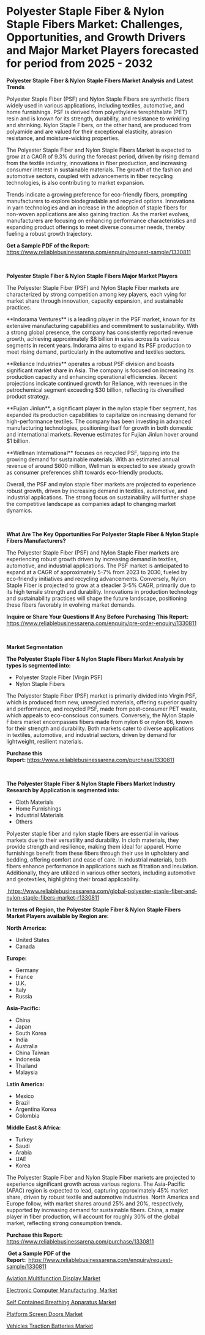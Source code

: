 <p><h1>Polyester Staple Fiber & Nylon Staple Fibers Market: Challenges, Opportunities, and Growth Drivers and Major Market Players forecasted for period from 2025 - 2032</h1></p><p><strong>Polyester Staple Fiber & Nylon Staple Fibers Market Analysis and Latest Trends</strong></p>
<p><p>Polyester Staple Fiber (PSF) and Nylon Staple Fibers are synthetic fibers widely used in various applications, including textiles, automotive, and home furnishings. PSF is derived from polyethylene terephthalate (PET) resin and is known for its strength, durability, and resistance to wrinkling and shrinking. Nylon Staple Fibers, on the other hand, are produced from polyamide and are valued for their exceptional elasticity, abrasion resistance, and moisture-wicking properties.</p><p>The Polyester Staple Fiber and Nylon Staple Fibers Market is expected to grow at a CAGR of 9.3% during the forecast period, driven by rising demand from the textile industry, innovations in fiber production, and increasing consumer interest in sustainable materials. The growth of the fashion and automotive sectors, coupled with advancements in fiber recycling technologies, is also contributing to market expansion.</p><p>Trends indicate a growing preference for eco-friendly fibers, prompting manufacturers to explore biodegradable and recycled options. Innovations in yarn technologies and an increase in the adoption of staple fibers for non-woven applications are also gaining traction. As the market evolves, manufacturers are focusing on enhancing performance characteristics and expanding product offerings to meet diverse consumer needs, thereby fueling a robust growth trajectory.</p></p>
<p><strong>Get a Sample PDF of the Report:&nbsp;</strong> <a href="https://www.reliablebusinessarena.com/enquiry/request-sample/1330811?utm_campaign=2217&utm_medium=2&utm_source=Github&utm_content=ia&utm_term=26032025&utm_id=polyester-staple-fiber-nylon-staple-fibers">https://www.reliablebusinessarena.com/enquiry/request-sample/1330811</a></p>
<p>&nbsp;</p>
<p><strong>Polyester Staple Fiber & Nylon Staple Fibers Major Market Players</strong></p>
<p><p>The Polyester Staple Fiber (PSF) and Nylon Staple Fiber markets are characterized by strong competition among key players, each vying for market share through innovation, capacity expansion, and sustainable practices.</p><p>**Indorama Ventures** is a leading player in the PSF market, known for its extensive manufacturing capabilities and commitment to sustainability. With a strong global presence, the company has consistently reported revenue growth, achieving approximately $8 billion in sales across its various segments in recent years. Indorama aims to expand its PSF production to meet rising demand, particularly in the automotive and textiles sectors.</p><p>**Reliance Industries** operates a robust PSF division and boasts significant market share in Asia. The company is focused on increasing its production capacity and enhancing operational efficiencies. Recent projections indicate continued growth for Reliance, with revenues in the petrochemical segment exceeding $30 billion, reflecting its diversified product strategy.</p><p>**Fujian Jinlun**, a significant player in the nylon staple fiber segment, has expanded its production capabilities to capitalize on increasing demand for high-performance textiles. The company has been investing in advanced manufacturing technologies, positioning itself for growth in both domestic and international markets. Revenue estimates for Fujian Jinlun hover around $1 billion.</p><p>**Wellman International** focuses on recycled PSF, tapping into the growing demand for sustainable materials. With an estimated annual revenue of around $600 million, Wellman is expected to see steady growth as consumer preferences shift towards eco-friendly products.</p><p>Overall, the PSF and nylon staple fiber markets are projected to experience robust growth, driven by increasing demand in textiles, automotive, and industrial applications. The strong focus on sustainability will further shape the competitive landscape as companies adapt to changing market dynamics.</p></p>
<p>&nbsp;</p>
<p><strong>What Are The Key Opportunities For Polyester Staple Fiber & Nylon Staple Fibers Manufacturers?</strong></p>
<p><p>The Polyester Staple Fiber (PSF) and Nylon Staple Fiber markets are experiencing robust growth driven by increasing demand in textiles, automotive, and industrial applications. The PSF market is anticipated to expand at a CAGR of approximately 5-7% from 2023 to 2030, fueled by eco-friendly initiatives and recycling advancements. Conversely, Nylon Staple Fiber is projected to grow at a steadier 3-5% CAGR, primarily due to its high tensile strength and durability. Innovations in production technology and sustainability practices will shape the future landscape, positioning these fibers favorably in evolving market demands.</p></p>
<p><strong>Inquire or Share Your Questions If Any Before Purchasing This Report:</strong> <a href="https://www.reliablebusinessarena.com/enquiry/pre-order-enquiry/1330811?utm_campaign=2217&utm_medium=2&utm_source=Github&utm_content=ia&utm_term=26032025&utm_id=polyester-staple-fiber-nylon-staple-fibers">https://www.reliablebusinessarena.com/enquiry/pre-order-enquiry/1330811</a></p>
<p>&nbsp;</p>
<p><strong>Market Segmentation</strong></p>
<p><strong>The Polyester Staple Fiber & Nylon Staple Fibers Market Analysis by types is segmented into:</strong></p>
<p><ul><li>Polyester Staple Fiber (Virgin PSF)</li><li>Nylon Staple Fibers</li></ul></p>
<p><p>The Polyester Staple Fiber (PSF) market is primarily divided into Virgin PSF, which is produced from new, unrecycled materials, offering superior quality and performance, and recycled PSF, made from post-consumer PET waste, which appeals to eco-conscious consumers. Conversely, the Nylon Staple Fibers market encompasses fibers made from nylon 6 or nylon 66, known for their strength and durability. Both markets cater to diverse applications in textiles, automotive, and industrial sectors, driven by demand for lightweight, resilient materials.</p></p>
<p><strong>Purchase this Report:&nbsp;</strong><a href="https://www.reliablebusinessarena.com/purchase/1330811?utm_campaign=2217&utm_medium=2&utm_source=Github&utm_content=ia&utm_term=26032025&utm_id=polyester-staple-fiber-nylon-staple-fibers">https://www.reliablebusinessarena.com/purchase/1330811</a></p>
<p>&nbsp;</p>
<p><strong>The Polyester Staple Fiber & Nylon Staple Fibers Market Industry Research by Application is segmented into:</strong></p>
<p><ul><li>Cloth Materials</li><li>Home Furnishings</li><li>Industrial Materials</li><li>Others</li></ul></p>
<p><p>Polyester staple fiber and nylon staple fibers are essential in various markets due to their versatility and durability. In cloth materials, they provide strength and resilience, making them ideal for apparel. Home furnishings benefit from these fibers through their use in upholstery and bedding, offering comfort and ease of care. In industrial materials, both fibers enhance performance in applications such as filtration and insulation. Additionally, they are utilized in various other sectors, including automotive and geotextiles, highlighting their broad applicability.</p></p>
<p><a href="https://www.reliablebusinessarena.com/global-polyester-staple-fiber-and-nylon-staple-fibers-market-r1330811?utm_campaign=2217&utm_medium=2&utm_source=Github&utm_content=ia&utm_term=26032025&utm_id=polyester-staple-fiber-nylon-staple-fibers">&nbsp;https://www.reliablebusinessarena.com/global-polyester-staple-fiber-and-nylon-staple-fibers-market-r1330811</a></p>
<p><strong>In terms of Region, the Polyester Staple Fiber & Nylon Staple Fibers Market Players available by Region are:</strong></p>
<p>
    <p> <strong> North America: </strong>
        <ul>
            <li>United States</li>
            <li>Canada</li>
        </ul>
        </p> 
    <p> <strong> Europe: </strong>
        <ul>
            <li>Germany</li>
            <li>France</li>
            <li>U.K.</li>
            <li>Italy</li>
            <li>Russia</li>
        </ul>
        </p> 
    <p> <strong> Asia-Pacific: </strong>
        <ul>
            <li>China</li>
            <li>Japan</li>
            <li>South Korea</li>
            <li>India</li>
            <li>Australia</li>
            <li>China Taiwan</li>
            <li>Indonesia</li>
            <li>Thailand</li>
            <li>Malaysia</li>
        </ul>
        </p> 
    <p> <strong> Latin America: </strong>
        <ul>
            <li>Mexico</li>
            <li>Brazil</li>
            <li>Argentina Korea</li>
            <li>Colombia</li>
        </ul>
        </p> 
    <p> <strong> Middle East & Africa: </strong>
        <ul>
            <li>Turkey</li>
            <li>Saudi</li>
            <li>Arabia</li>
            <li>UAE</li>
            <li>Korea</li>
        </ul>
    </p>
    </p>
<p><p>The Polyester Staple Fiber and Nylon Staple Fiber markets are projected to experience significant growth across various regions. The Asia-Pacific (APAC) region is expected to lead, capturing approximately 45% market share, driven by robust textile and automotive industries. North America and Europe follow, with market shares around 25% and 20%, respectively, supported by increasing demand for sustainable fibers. China, a major player in fiber production, will account for roughly 30% of the global market, reflecting strong consumption trends.</p></p>
<p><strong>Purchase this Report: </strong><a href="https://www.reliablebusinessarena.com/purchase/1330811?utm_campaign=2217&utm_medium=2&utm_source=Github&utm_content=ia&utm_term=26032025&utm_id=polyester-staple-fiber-nylon-staple-fibers">https://www.reliablebusinessarena.com/purchase/1330811</a></p>
<p>&nbsp;<strong>Get a Sample PDF of the Report:&nbsp;&nbsp;</strong><a href="https://www.reliablebusinessarena.com/enquiry/request-sample/1330811?utm_campaign=2217&utm_medium=2&utm_source=Github&utm_content=ia&utm_term=26032025&utm_id=polyester-staple-fiber-nylon-staple-fibers">https://www.reliablebusinessarena.com/enquiry/request-sample/1330811</a></p>
<p><strong></strong></p>
<p><p><a href="https://github.com/miehldobin1w/Market-Research-Report-List-1/blob/main/aviation-multifunction-display-market.md?utm_campaign=2217&utm_medium=2&utm_source=Github&utm_content=ia&utm_term=26032025&utm_id=polyester-staple-fiber-nylon-staple-fibers">Aviation Multifunction Display Market</a></p><p><a href="https://www.linkedin.com/pulse/emerging-electronic-computer-manufacturing-market-opportunities-a7mmc?utm_campaign=2217&utm_medium=2&utm_source=Github&utm_content=ia&utm_term=26032025&utm_id=polyester-staple-fiber-nylon-staple-fibers">Electronic Computer Manufacturing  Market</a></p><p><a href="https://www.linkedin.com/pulse/how-self-contained-breathing-apparatus-market-expanding-vpclc?utm_campaign=2217&utm_medium=2&utm_source=Github&utm_content=ia&utm_term=26032025&utm_id=polyester-staple-fiber-nylon-staple-fibers">Self Contained Breathing Apparatus Market</a></p><p><a href="https://www.linkedin.com/pulse/growth-forecast-platform-screen-doors-market-projected-z47tc?utm_campaign=2217&utm_medium=2&utm_source=Github&utm_content=ia&utm_term=26032025&utm_id=polyester-staple-fiber-nylon-staple-fibers">Platform Screen Doors Market</a></p><p><a href="https://github.com/meenafadilkh/Market-Research-Report-List-1/blob/main/vehicles-traction-batteries-market.md?utm_campaign=2217&utm_medium=2&utm_source=Github&utm_content=ia&utm_term=26032025&utm_id=polyester-staple-fiber-nylon-staple-fibers">Vehicles Traction Batteries Market</a></p></p>